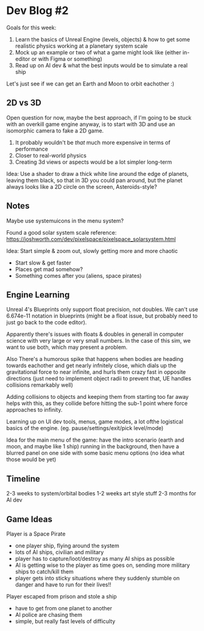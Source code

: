 # Dev Blog #2

Goals for this week:

1. Learn the basics of Unreal Engine (levels, objects) & how to get some realistic physics working at a planetary system scale
2. Mock up an example or two of what a game might look like (either in-editor or with Figma or something)
3. Read up on AI dev & what the best inputs would be to simulate a real ship

Let's just see if we can get an Earth and Moon to orbit eachother :)

## 2D vs 3D

Open question for now, maybe the best approach, if I'm going to be stuck with an overkill game engine anyway, is to start with 3D and use an isomorphic camera to fake a 2D game.

1. It probably wouldn't be _that_ much more expensive in terms of performance
2. Closer to real-world physics
3. Creating 3d views or aspects would be a lot simpler long-term

Idea: Use a shader to draw a thick white line around the edge of planets, leaving them black, so that in 3D you could pan around, but the planet always looks like a 2D circle on the screen, Asteroids-style?

## Notes

Maybe use systemuicons in the menu system?

Found a good solar system scale reference: https://joshworth.com/dev/pixelspace/pixelspace_solarsystem.html

Idea: Start simple & zoom out, slowly getting more and more chaotic

- Start slow & get faster
- Places get mad somehow?
- Something comes after you (aliens, space pirates)

## Engine Learning

Unreal 4's Blueprints only support float precision, not doubles. We can't use 6.674e-11 notation in blueprints (might be a float issue, but probably need to just go back to the code editor).

Apparently there's issues with floats & doubles in generall in computer science with very large or very small numbers. In the case of this sim, we want to use both, which may present a problem.

Also There's a humorous spike that happens when bodies are heading towards eachother and get nearly infnitely close, which dials up the gravitational force to near infinite, and hurls them crazy fast in opposite directions (just need to implement object radii to prevent that, UE handles collisions remarkably well)

Adding collisions to objects and keeping them from starting too far away helps with this, as they collide before hitting the sub-1 point where force approaches to infinity.

Learning up on UI dev tools, menus, game modes, a lot ofthe logistical basics of the engine. (eg. pause/settings/exit/pick level/mode)

Idea for the main menu of the game: have the intro scenario (earth and moon, and maybe like 1 ship) running in the background, then have a blurred panel on one side with some basic menu options (no idea what those would be yet)

## Timeline

2-3 weeks to system/orbital bodies
1-2 weeks art style stuff
2-3 months for AI dev

## Game Ideas

Player is a Space Pirate

- one player ship, flying around the system
- lots of AI ships, civilian and military
- player has to capture/loot/destroy as many AI ships as possible
- AI is getting wise to the player as time goes on, sending more military ships to catch/kill them
- player gets into sticky situations where they suddenly stumble on danger and have to run for their lives!!

Player escaped from prison and stole a ship

- have to get from one planet to another
- AI police are chasing them
- simple, but really fast levels of difficulty
